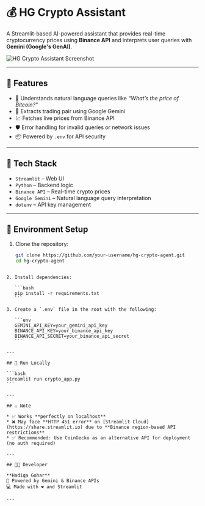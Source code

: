 
# 💰 HG Crypto Assistant

A Streamlit-based AI-powered assistant that provides real-time cryptocurrency prices using **Binance API** and interprets user queries with **Gemini (Google's GenAI)**.

![HG Crypto Assistant Screenshot](3cdd22ae-b0fc-48c0-96bb-ee57c696c80c.png)

---

## 📌 Features

- 🧠 Understands natural language queries like _“What’s the price of Bitcoin?”_
- 🔎 Extracts trading pair using Google Gemini
- 💹 Fetches live prices from Binance API
- 🛡️ Error handling for invalid queries or network issues
- 📦 Powered by `.env` for API security

---

## 🧪 Tech Stack

- `Streamlit` – Web UI
- `Python` – Backend logic
- `Binance API` – Real-time crypto prices
- `Google Gemini` – Natural language query interpretation
- `dotenv` – API key management

---

## 🔐 Environment Setup

1. Clone the repository:

   ```bash
   git clone https://github.com/your-username/hg-crypto-agent.git
   cd hg-crypto-agent
````

2. Install dependencies:

   ```bash
   pip install -r requirements.txt
   ```

3. Create a `.env` file in the root with the following:

   ```env
   GEMINI_API_KEY=your_gemini_api_key
   BINANCE_API_KEY=your_binance_api_key
   BINANCE_API_SECRET=your_binance_api_secret
   ```

---

## 🚀 Run Locally

```bash
streamlit run crypto_app.py
```

---

## ⚠️ Note

* ✅ Works **perfectly on localhost**
* ❌ May face **HTTP 451 error** on [Streamlit Cloud](https://share.streamlit.io) due to **Binance region-based API restrictions**
* ✅ Recommended: Use CoinGecko as an alternative API for deployment (no auth required)

---

## 👩‍💻 Developer

**Hadiqa Gohar**
🔗 Powered by Gemini & Binance APIs
💻 Made with ❤️ and Streamlit

---
